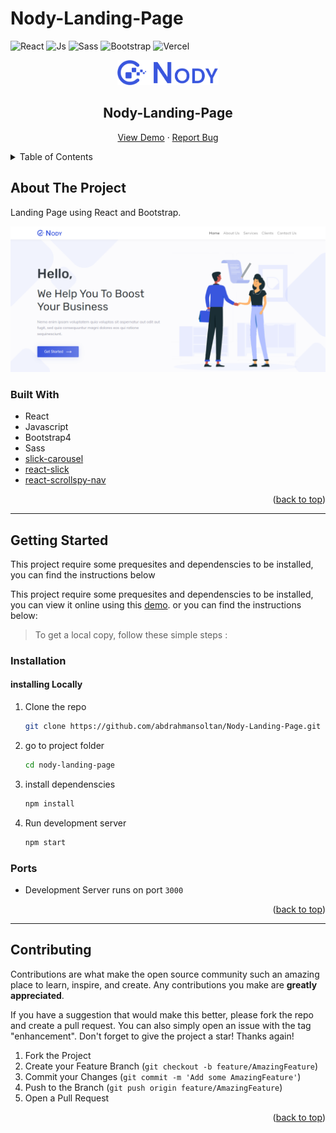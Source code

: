 # Nody-Landing-Page

<div id="top"></div>

![React](https://img.shields.io/badge/React-20232A?style=for-the-badge&logo=react&logoColor=61DAFB)
![Js](https://img.shields.io/badge/JavaScript-323330?style=for-the-badge&logo=javascript&logoColor=F7DF1E)
![Sass](https://img.shields.io/badge/Sass-CC6699?style=for-the-badge&logo=sass&logoColor=white)
![Bootstrap](https://img.shields.io/badge/Bootstrap-563D7C?style=for-the-badge&logo=bootstrap&logoColor=white)
![Vercel](https://img.shields.io/badge/Vercel-000000?style=for-the-badge&logo=vercel&logoColor=white)

<!-- PROJECT LOGO -->
<div align="center">

<a href="https://nody-landing-page.vercel.app/">
    <img src="./src/assets/images/logo-dark.png" alt="Logo" height="40"  >
  </a>

  <h2 align="center">Nody-Landing-Page</h2>

  <p align="center">
  <a href="https://nody-landing-page.vercel.app/">View Demo</a>
    ·
    <a href="https://github.com/abdrahmansoltan/Nody-Landing-Page/issues">Report Bug</a>
  </p>
</div>

<!-- TABLE OF CONTENTS -->
<details>
  <summary>Table of Contents</summary>
  <ol>
    <li>
      <a href="#about-the-project">About The Project</a>
      <ul>
        <li><a href="#built-with">Built With</a></li>
      </ul>
    </li>
    <li>
      <a href="#getting-started">Getting Started</a>
      <ul>
        <li><a href="#installation">Installation</a></li>
        <li><a href="#ports">Ports</a></li>
      </ul>
    </li>
    <li><a href="#contributing">Contributing</a></li>
  </ol>
</details>

<!-- ABOUT THE PROJECT -->

## About The Project

Landing Page using React and Bootstrap.

![Preview](./src/assets/preview.PNG)

### Built With

- React
- Javascript
- Bootstrap4
- Sass
- [slick-carousel](https://www.npmjs.com/package/slick-carousel)
- [react-slick](https://www.npmjs.com/package/react-slick)
- [react-scrollspy-nav](https://www.npmjs.com/package/react-scrollspy-nav)

<p align="right">(<a href="#top">back to top</a>)</p>

---

<!-- GETTING STARTED -->

## Getting Started

This project require some prequesites and dependenscies to be installed, you can find the instructions below

This project require some prequesites and dependenscies to be installed, you can view it online using this [demo](https://nody-landing-page.vercel.app/). or you can find the instructions below:

> To get a local copy, follow these simple steps :

### Installation

#### installing Locally

1. Clone the repo
   ```sh
   git clone https://github.com/abdrahmansoltan/Nody-Landing-Page.git
   ```
2. go to project folder

   ```sh
   cd nody-landing-page
   ```

3. install dependenscies

   ```bash
   npm install
   ```

4. Run development server

   ```sh
   npm start
   ```

### Ports

- Development Server runs on port `3000`

<p align="right">(<a href="#top">back to top</a>)</p>

---

<!-- CONTRIBUTING -->

## Contributing

Contributions are what make the open source community such an amazing place to learn, inspire, and create. Any contributions you make are **greatly appreciated**.

If you have a suggestion that would make this better, please fork the repo and create a pull request. You can also simply open an issue with the tag "enhancement".
Don't forget to give the project a star! Thanks again!

1. Fork the Project
2. Create your Feature Branch (`git checkout -b feature/AmazingFeature`)
3. Commit your Changes (`git commit -m 'Add some AmazingFeature'`)
4. Push to the Branch (`git push origin feature/AmazingFeature`)
5. Open a Pull Request

<p align="right">(<a href="#top">back to top</a>)</p>
